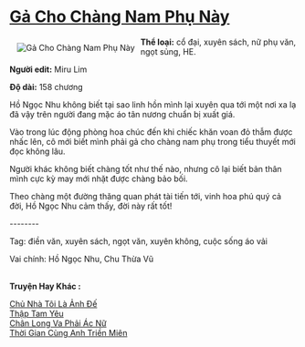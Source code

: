 <a href="https://utruyen.com/truyen/ga-cho-chang-nam-phu-nay/19083/" title="Gả Cho Chàng Nam Phụ Này"><h1>Gả Cho Chàng Nam Phụ Này</h1></a><div style="display:table"><img align="right" style="float: left; padding: 10px;" src="https://utruyen.com/images/story/200x260/ga-cho-chang-nam-phu-nay.jpg" alt="Gả Cho Chàng Nam Phụ Này"><b>Thể loại:</b> cổ đại, xuyên sách, nữ phụ văn, ngọt sủng, HE.<p></p><b>Người edit:</b> Miru Lim<p></p><b>Độ dài:</b> 158 chương<p></p>Hồ Ngọc Nhu không biết tại sao linh hồn mình lại xuyên qua tới một nơi xa lạ đã vậy trên người đang mặc áo tân nương chuẩn bị xuất giá.<p></p>Vào trong lúc động phòng hoa chúc đến khi chiếc khăn voan đỏ thẫm được nhấc lên, cô mới biết mình phải gả cho chàng nam phụ trong tiểu thuyết mới đọc không lâu.<p></p>Người khác không biết chàng tốt như thế nào, nhưng cô lại biết bản thân mình cực kỳ may mới nhặt được chàng bảo bối.<p></p>Theo chàng một đường thăng quan phát tài tiến tới, vinh hoa phú quý cả đời, Hồ Ngọc Nhu cảm thấy, đời này rất tốt!<p></p>--------<p></p>Tag: điền văn, xuyên sách, ngọt văn, xuyên không, cuộc sống áo vải<p></p>Vai chính: Hồ Ngọc Nhu, Chu Thừa Vũ</div><p><br><b>Truyện Hay Khác :</b></p><a href="https://utruyen.com/truyen/chu-nha-toi-la-anh-de/19277/" alt="Chủ Nhà Tôi Là Ảnh Đế">Chủ Nhà Tôi Là Ảnh Đế</a><br/><a href="https://github.com/quanluxury/ngontinhhot/tree/master/truyenhay/19283/" alt="Thập Tam Yêu">Thập Tam Yêu</a><br/><a href="https://github.com/quanluxury/ngontinhhot/tree/master/truyenhay/19138/" alt="Chân Long Va Phải Ác Nữ">Chân Long Va Phải Ác Nữ</a><br/><a href="https://github.com/quanluxury/ngontinhhot/tree/master/truyenhay/17406/" alt="Thời Gian Cùng Anh Triền Miên">Thời Gian Cùng Anh Triền Miên</a><br/>
